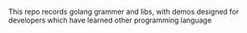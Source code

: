 This repo records golang grammer and libs, with demos
designed for developers which have learned other programming language 